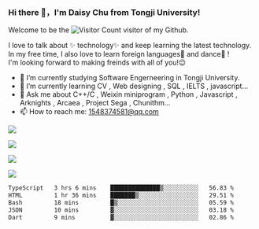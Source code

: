 ### Hi there 👋，I'm Daisy Chu from Tongji University!
Welcome to be the ![Visitor Count](https://profile-counter.glitch.me/all-smile/count.svg) visitor of my Github.

<!--
**deidei1210/deidei1210** is a ✨ _special_ ✨ repository because its `README.md` (this file) appears on your GitHub profile.

Here are some ideas to get you started:

- 🔭 I’m currently working on ...
- 🌱 I’m currently learning ...
- 👯 I’m looking to collaborate on ...
- 🤔 I’m looking for help with ...
- 💬 Ask me about ...
- 📫 How to reach me: ...
- 😄 Pronouns: ...
- ⚡ Fun fact: ...
-->
I love to talk about ✨ technology✨ and keep learning the latest technology.    
In my free time, I also love to learn foreign languages💬 and dance💃 !    
I'm looking forward to making freinds with all of you!😉   

- 🔭 I’m currently studying Software Engerneering in Tongji University.
- 🌱 I’m currently learning CV , Web designing , SQL , IELTS , javascript...
- 💬 Ask me about C++/C , Weixin miniprogram , Python , Javascript , Arknights , Arcaea , Project Sega , Chunithm...
- 📫 How to reach me: 1548374581@qq.com

![](https://github-profile-summary-cards.vercel.app/api/cards/profile-details?username=deidei1210&theme=material_palenight)

![](https://github-profile-summary-cards.vercel.app/api/cards/productive-time?username=deidei1210&theme=material_palenight&utcOffset=8)

![](https://github-readme-stats.vercel.app/api?username=deidei1210&show_icons=true&theme=material-palenight)

![](https://github-profile-summary-cards.vercel.app/api/cards/repos-per-language?username=deidei1210&theme=material_palenight)


<!--START_SECTION:waka-->

```txt
TypeScript   3 hrs 6 mins    ██████████████▒░░░░░░░░░░   56.83 %
HTML         1 hr 36 mins    ███████▒░░░░░░░░░░░░░░░░░   29.51 %
Bash         18 mins         █▒░░░░░░░░░░░░░░░░░░░░░░░   05.59 %
JSON         10 mins         ▓░░░░░░░░░░░░░░░░░░░░░░░░   03.18 %
Dart         9 mins          ▓░░░░░░░░░░░░░░░░░░░░░░░░   02.86 %
```

<!--END_SECTION:waka-->